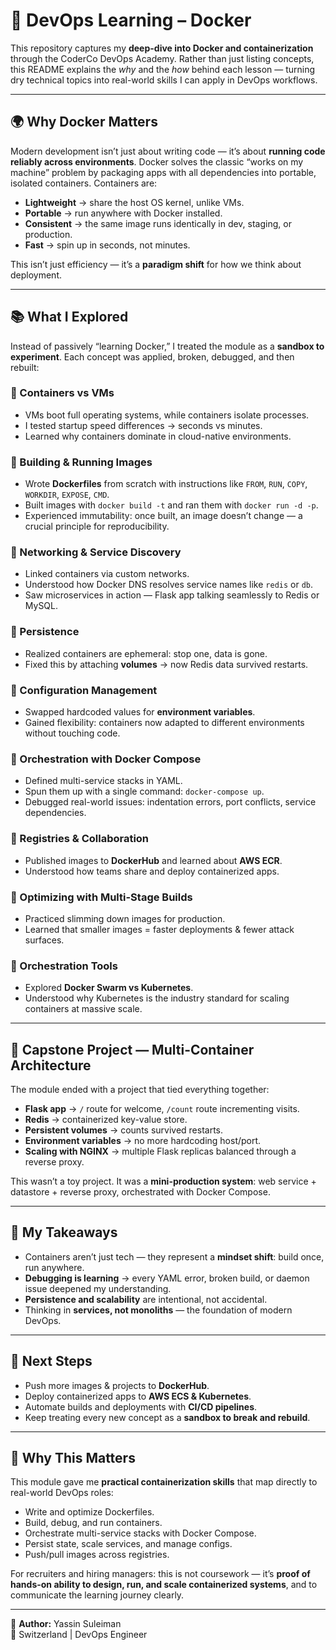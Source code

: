 # 🐳 DevOps Learning – Docker

This repository captures my **deep-dive into Docker and containerization** through the CoderCo DevOps Academy. Rather than just listing concepts, this README explains the *why* and the *how* behind each lesson — turning dry technical topics into real-world skills I can apply in DevOps workflows.

---

## 🌍 Why Docker Matters

Modern development isn’t just about writing code — it’s about **running code reliably across environments**. Docker solves the classic “works on my machine” problem by packaging apps with all dependencies into portable, isolated containers. Containers are:

- **Lightweight** → share the host OS kernel, unlike VMs.
- **Portable** → run anywhere with Docker installed.
- **Consistent** → the same image runs identically in dev, staging, or production.
- **Fast** → spin up in seconds, not minutes.

This isn’t just efficiency — it’s a **paradigm shift** for how we think about deployment.

---

## 📚 What I Explored

Instead of passively “learning Docker,” I treated the module as a **sandbox to experiment**. Each concept was applied, broken, debugged, and then rebuilt:

### 🔹 Containers vs VMs
- VMs boot full operating systems, while containers isolate processes.
- I tested startup speed differences → seconds vs minutes.
- Learned why containers dominate in cloud-native environments.

### 🔹 Building & Running Images
- Wrote **Dockerfiles** from scratch with instructions like `FROM`, `RUN`, `COPY`, `WORKDIR`, `EXPOSE`, `CMD`.
- Built images with `docker build -t` and ran them with `docker run -d -p`.
- Experienced immutability: once built, an image doesn’t change — a crucial principle for reproducibility.

### 🔹 Networking & Service Discovery
- Linked containers via custom networks.
- Understood how Docker DNS resolves service names like `redis` or `db`.
- Saw microservices in action — Flask app talking seamlessly to Redis or MySQL.

### 🔹 Persistence
- Realized containers are ephemeral: stop one, data is gone.
- Fixed this by attaching **volumes** → now Redis data survived restarts.

### 🔹 Configuration Management
- Swapped hardcoded values for **environment variables**.
- Gained flexibility: containers now adapted to different environments without touching code.

### 🔹 Orchestration with Docker Compose
- Defined multi-service stacks in YAML.
- Spun them up with a single command: `docker-compose up`.
- Debugged real-world issues: indentation errors, port conflicts, service dependencies.

### 🔹 Registries & Collaboration
- Published images to **DockerHub** and learned about **AWS ECR**.
- Understood how teams share and deploy containerized apps.

### 🔹 Optimizing with Multi-Stage Builds
- Practiced slimming down images for production.
- Learned that smaller images = faster deployments & fewer attack surfaces.

### 🔹 Orchestration Tools
- Explored **Docker Swarm vs Kubernetes**.
- Understood why Kubernetes is the industry standard for scaling containers at massive scale.

---

## 🚀 Capstone Project — Multi-Container Architecture

The module ended with a project that tied everything together:

- **Flask app** → `/` route for welcome, `/count` route incrementing visits.
- **Redis** → containerized key-value store.
- **Persistent volumes** → counts survived restarts.
- **Environment variables** → no more hardcoding host/port.
- **Scaling with NGINX** → multiple Flask replicas balanced through a reverse proxy.

This wasn’t a toy project. It was a **mini-production system**: web service + datastore + reverse proxy, orchestrated with Docker Compose.

---

## 🧠 My Takeaways

- Containers aren’t just tech — they represent a **mindset shift**: build once, run anywhere.
- **Debugging is learning** → every YAML error, broken build, or daemon issue deepened my understanding.
- **Persistence and scalability** are intentional, not accidental.
- Thinking in **services, not monoliths** — the foundation of modern DevOps.

---

## 🌱 Next Steps

- Push more images & projects to **DockerHub**.
- Deploy containerized apps to **AWS ECS & Kubernetes**.
- Automate builds and deployments with **CI/CD pipelines**.
- Keep treating every new concept as a **sandbox to break and rebuild**.

---

## 💼 Why This Matters

This module gave me **practical containerization skills** that map directly to real-world DevOps roles:
- Write and optimize Dockerfiles.
- Build, debug, and run containers.
- Orchestrate multi-service stacks with Docker Compose.
- Persist state, scale services, and manage configs.
- Push/pull images across registries.

For recruiters and hiring managers: this is not coursework — it’s **proof of hands-on ability to design, run, and scale containerized systems**, and to communicate the learning journey clearly.

---

👤 **Author:** Yassin Suleiman  
📍 Switzerland | DevOps Engineer

